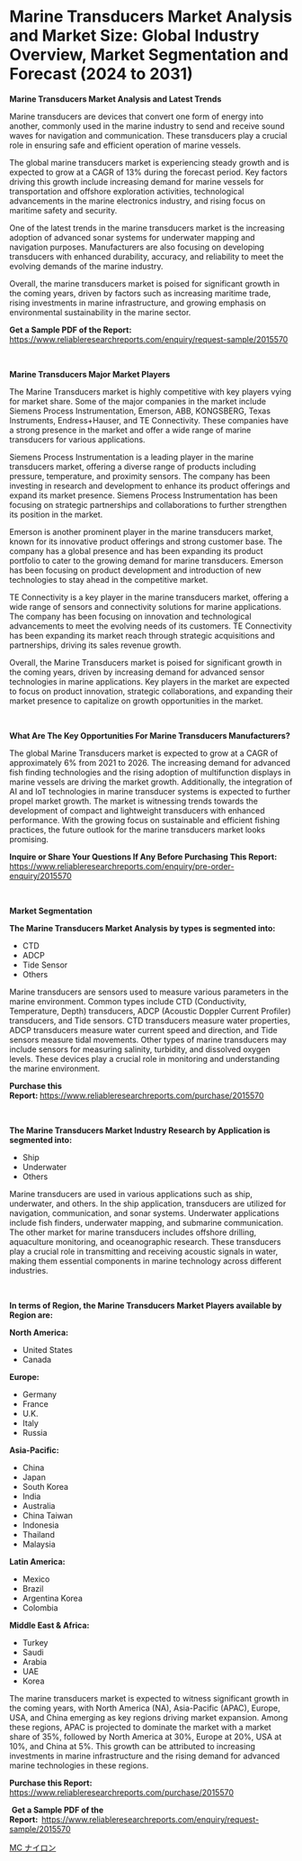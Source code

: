 <p><h1>Marine Transducers Market Analysis and Market Size: Global Industry Overview, Market Segmentation and Forecast (2024 to 2031)</h1></p><p><strong>Marine Transducers Market Analysis and Latest Trends</strong></p>
<p><p>Marine transducers are devices that convert one form of energy into another, commonly used in the marine industry to send and receive sound waves for navigation and communication. These transducers play a crucial role in ensuring safe and efficient operation of marine vessels.</p><p>The global marine transducers market is experiencing steady growth and is expected to grow at a CAGR of 13% during the forecast period. Key factors driving this growth include increasing demand for marine vessels for transportation and offshore exploration activities, technological advancements in the marine electronics industry, and rising focus on maritime safety and security.</p><p>One of the latest trends in the marine transducers market is the increasing adoption of advanced sonar systems for underwater mapping and navigation purposes. Manufacturers are also focusing on developing transducers with enhanced durability, accuracy, and reliability to meet the evolving demands of the marine industry.</p><p>Overall, the marine transducers market is poised for significant growth in the coming years, driven by factors such as increasing maritime trade, rising investments in marine infrastructure, and growing emphasis on environmental sustainability in the marine sector.</p></p>
<p><strong>Get a Sample PDF of the Report:&nbsp;</strong> <a href="https://www.reliableresearchreports.com/enquiry/request-sample/2015570">https://www.reliableresearchreports.com/enquiry/request-sample/2015570</a></p>
<p>&nbsp;</p>
<p><strong>Marine Transducers Major Market Players</strong></p>
<p><p>The Marine Transducers market is highly competitive with key players vying for market share. Some of the major companies in the market include Siemens Process Instrumentation, Emerson, ABB, KONGSBERG, Texas Instruments, Endress+Hauser, and TE Connectivity. These companies have a strong presence in the market and offer a wide range of marine transducers for various applications.</p><p>Siemens Process Instrumentation is a leading player in the marine transducers market, offering a diverse range of products including pressure, temperature, and proximity sensors. The company has been investing in research and development to enhance its product offerings and expand its market presence. Siemens Process Instrumentation has been focusing on strategic partnerships and collaborations to further strengthen its position in the market.</p><p>Emerson is another prominent player in the marine transducers market, known for its innovative product offerings and strong customer base. The company has a global presence and has been expanding its product portfolio to cater to the growing demand for marine transducers. Emerson has been focusing on product development and introduction of new technologies to stay ahead in the competitive market.</p><p>TE Connectivity is a key player in the marine transducers market, offering a wide range of sensors and connectivity solutions for marine applications. The company has been focusing on innovation and technological advancements to meet the evolving needs of its customers. TE Connectivity has been expanding its market reach through strategic acquisitions and partnerships, driving its sales revenue growth.</p><p>Overall, the Marine Transducers market is poised for significant growth in the coming years, driven by increasing demand for advanced sensor technologies in marine applications. Key players in the market are expected to focus on product innovation, strategic collaborations, and expanding their market presence to capitalize on growth opportunities in the market.</p></p>
<p>&nbsp;</p>
<p><strong>What Are The Key Opportunities For Marine Transducers Manufacturers?</strong></p>
<p><p>The global Marine Transducers market is expected to grow at a CAGR of approximately 6% from 2021 to 2026. The increasing demand for advanced fish finding technologies and the rising adoption of multifunction displays in marine vessels are driving the market growth. Additionally, the integration of AI and IoT technologies in marine transducer systems is expected to further propel market growth. The market is witnessing trends towards the development of compact and lightweight transducers with enhanced performance. With the growing focus on sustainable and efficient fishing practices, the future outlook for the marine transducers market looks promising.</p></p>
<p><strong>Inquire or Share Your Questions If Any Before Purchasing This Report:</strong> <a href="https://www.reliableresearchreports.com/enquiry/pre-order-enquiry/2015570">https://www.reliableresearchreports.com/enquiry/pre-order-enquiry/2015570</a></p>
<p>&nbsp;</p>
<p><strong>Market Segmentation</strong></p>
<p><strong>The Marine Transducers Market Analysis by types is segmented into:</strong></p>
<p><ul><li>CTD</li><li>ADCP</li><li>Tide Sensor</li><li>Others</li></ul></p>
<p><p>Marine transducers are sensors used to measure various parameters in the marine environment. Common types include CTD (Conductivity, Temperature, Depth) transducers, ADCP (Acoustic Doppler Current Profiler) transducers, and Tide sensors. CTD transducers measure water properties, ADCP transducers measure water current speed and direction, and Tide sensors measure tidal movements. Other types of marine transducers may include sensors for measuring salinity, turbidity, and dissolved oxygen levels. These devices play a crucial role in monitoring and understanding the marine environment.</p></p>
<p><strong>Purchase this Report:&nbsp;</strong><a href="https://www.reliableresearchreports.com/purchase/2015570">https://www.reliableresearchreports.com/purchase/2015570</a></p>
<p>&nbsp;</p>
<p><strong>The Marine Transducers Market Industry Research by Application is segmented into:</strong></p>
<p><ul><li>Ship</li><li>Underwater</li><li>Others</li></ul></p>
<p><p>Marine transducers are used in various applications such as ship, underwater, and others. In the ship application, transducers are utilized for navigation, communication, and sonar systems. Underwater applications include fish finders, underwater mapping, and submarine communication. The other market for marine transducers includes offshore drilling, aquaculture monitoring, and oceanographic research. These transducers play a crucial role in transmitting and receiving acoustic signals in water, making them essential components in marine technology across different industries.</p></p>
<p>&nbsp;</p>
<p><strong>In terms of Region, the Marine Transducers Market Players available by Region are:</strong></p>
<p>
    <p> <strong> North America: </strong>
        <ul>
            <li>United States</li>
            <li>Canada</li>
        </ul>
        </p> 
    <p> <strong> Europe: </strong>
        <ul>
            <li>Germany</li>
            <li>France</li>
            <li>U.K.</li>
            <li>Italy</li>
            <li>Russia</li>
        </ul>
        </p> 
    <p> <strong> Asia-Pacific: </strong>
        <ul>
            <li>China</li>
            <li>Japan</li>
            <li>South Korea</li>
            <li>India</li>
            <li>Australia</li>
            <li>China Taiwan</li>
            <li>Indonesia</li>
            <li>Thailand</li>
            <li>Malaysia</li>
        </ul>
        </p> 
    <p> <strong> Latin America: </strong>
        <ul>
            <li>Mexico</li>
            <li>Brazil</li>
            <li>Argentina Korea</li>
            <li>Colombia</li>
        </ul>
        </p> 
    <p> <strong> Middle East & Africa: </strong>
        <ul>
            <li>Turkey</li>
            <li>Saudi</li>
            <li>Arabia</li>
            <li>UAE</li>
            <li>Korea</li>
        </ul>
    </p>
    </p>
<p><p>The marine transducers market is expected to witness significant growth in the coming years, with North America (NA), Asia-Pacific (APAC), Europe, USA, and China emerging as key regions driving market expansion. Among these regions, APAC is projected to dominate the market with a market share of 35%, followed by North America at 30%, Europe at 20%, USA at 10%, and China at 5%. This growth can be attributed to increasing investments in marine infrastructure and the rising demand for advanced marine technologies in these regions.</p></p>
<p><strong>Purchase this Report: </strong><a href="https://www.reliableresearchreports.com/purchase/2015570">https://www.reliableresearchreports.com/purchase/2015570</a></p>
<p>&nbsp;<strong>Get a Sample PDF of the Report:&nbsp;&nbsp;</strong><a href="https://www.reliableresearchreports.com/enquiry/request-sample/2015570">https://www.reliableresearchreports.com/enquiry/request-sample/2015570</a></p>
<p><strong></strong></p>
<p><p><a href="https://github.com/wkuactfdzwizk06/Market-Research-Report-List-1/blob/main/346124012086.md">MC ナイロン</a></p></p>